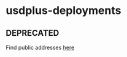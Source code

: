 # usdplus-deployments

## DEPRECATED

Find public addresses [here](https://github.com/dinaricrypto/usdplus-contracts/tree/main/releases)
